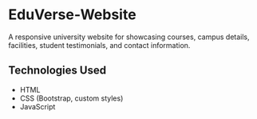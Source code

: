 # EduVerse-Website
A responsive university website for showcasing courses, campus details, facilities, student testimonials, and contact information.

## Technologies Used
- HTML
- CSS (Bootstrap, custom styles)
- JavaScript
